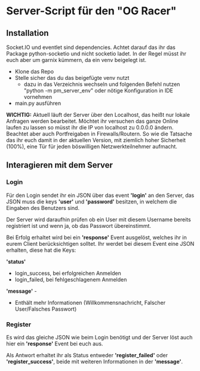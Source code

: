 # Server-Script für den "OG Racer"

## Installation

Socket.IO und eventlet sind dependencies. Achtet darauf das ihr das Package python-socketio und nicht socketio ladet. In der Regel müsst ihr euch aber um garnix kümmern, da ein venv beigelegt ist.

- Klone das Repo
- Stelle sicher das du das beigefügte venv nutzt
    - dazu in das Verzeichnis wechseln und folgenden Befehl nutzen "python -m pm_server_env" oder nötige Konfiguration in IDE vornehmen
- main.py ausführen

**WICHTIG:** Aktuell läuft der Server über den Localhost, das heißt nur lokale Anfragen werden bearbeitet. Möchtet ihr versuchen das ganze Online laufen zu lassen so müsst ihr die IP von localhost zu 0.0.0.0 ändern. Beachtet aber auch Portfreigaben in Firewalls/Routern. So wie die Tatsache das ihr euch damit in der aktuellen Version, mit ziemlich hoher Sicherheit (100%), eine Tür für jeden böswilligen Netzwerkteilnehmer aufmacht.

## Interagieren mit dem Server


### Login

Für den Login sendet ihr ein JSON über das event **'login'** an den Server, das JSON muss die keys **'user'** und **'password'** besitzen, in welchem die Eingaben des Benutzers sind.

Der Server wird daraufhin prüfen ob ein User mit diesem Username bereits registriert ist und wenn ja, ob das Passwort übereinstimmt.

Bei Erfolg erhaltet wird bei ein **'response'** Event ausgelöst, welches ihr in eurem Client berücksichtigen solltet.
Ihr werdet bei diesem Event eine JSON erhalten, diese hat die Keys: 

**'status'**
- login_success, bei erfolgreichen Anmelden
- login_failed, bei fehlgeschlagenem Anmelden
  

**'message'** -
- Enthält mehr Informationen (Willkommensnachricht, Falscher User/Falsches Passwort)

### Register

Es wird das gleiche JSON wie beim Login benötigt und der Server löst auch hier ein **'response'** Event bei euch aus.

Als Antwort erhaltet ihr als Status entweder **'register_failed'** oder **'register_success'**, beide mit weiteren Informationen in der **'message'**.

